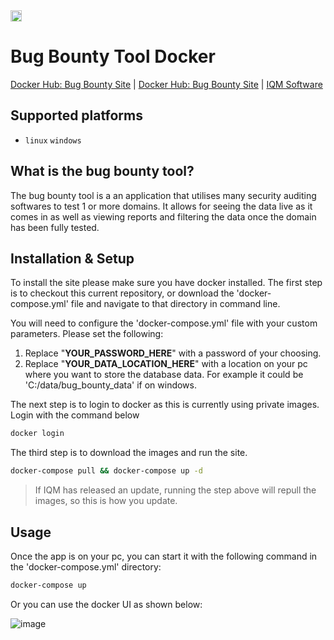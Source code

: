  <img src="https://www.iqmsoftware.co.uk/wp-content/themes/iqm-software/images/logo.png" height="18px">
 
# Bug Bounty Tool Docker

[Docker Hub: Bug Bounty Site](https://hub.docker.com/r/iqmsoftware/bug-bounty-site)
| [Docker Hub: Bug Bounty Site](https://hub.docker.com/r/iqmsoftware/bug-bounty-tooling)
| [IQM Software](https://iqmsoftware.co.uk)
## Supported platforms
- `linux` `windows`

## What is the bug bounty tool?
The bug bounty tool is a an application that utilises many security auditing softwares to test 1 or more domains. It allows for seeing the data live as it comes in as well as viewing reports and filtering the data once the domain has been fully tested.


## Installation & Setup

To install the site please make sure you have docker installed. The first step is to checkout this current repository, or download the 'docker-compose.yml' file and navigate to that directory in command line.

You will need to configure the 'docker-compose.yml' file with your custom parameters. Please set the following:

1. Replace "____YOUR_PASSWORD_HERE____" with a password of your choosing.
2. Replace "____YOUR_DATA_LOCATION_HERE____" with a location on your pc where you want to store the database data. For example it could be 'C:/data/bug_bounty_data' if on windows.

The next step is to login to docker as this is currently using private images. Login with the command below

```bash
docker login
```
The third step is to download the images and run the site. 

```bash
docker-compose pull && docker-compose up -d
```
> If IQM has released an update, running the step above will repull the images, so this is how you update.

## Usage

Once the app is on your pc, you can start it with the following command in the 'docker-compose.yml' directory:

```bash
docker-compose up
```

Or you can use the docker UI as shown below:

![image](https://user-images.githubusercontent.com/28952359/219078930-2d17adad-4d14-4c42-85a4-2267e9d5a436.png)
